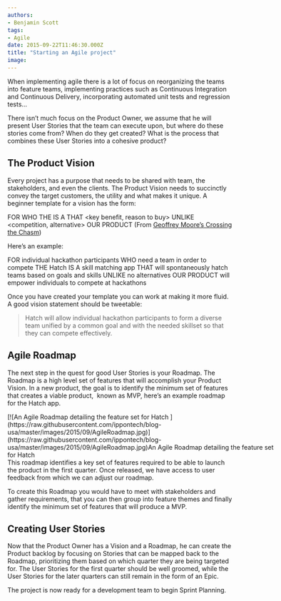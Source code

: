 ```yaml
---
authors:
- Benjamin Scott
tags:
- Agile
date: 2015-09-22T11:46:30.000Z
title: "Starting an Agile project"
image: 
---
```


When implementing agile there is a lot of focus on reorganizing the teams into feature teams, implementing practices such as Continuous Integration and Continuous Delivery, incorporating automated unit tests and regression tests…

There isn’t much focus on the Product Owner, we assume that he will present User Stories that the team can execute upon, but where do these stories come from? When do they get created? What is the process that combines these User Stories into a cohesive product?

## The Product Vision

Every project has a purpose that needs to be shared with team, the stakeholders, and even the clients. The Product Vision needs to succinctly convey the target customers, the utility and what makes it unique. A beginner template for a vision has the form:

FOR <target customers>
 WHO <statement of need>
 THE <product name>
 IS A <product category>
 THAT <key benefit, reason to buy>
 UNLIKE <competition, alternative>
 OUR PRODUCT <differentiating statement>
 (From [Geoffrey Moore’s Crossing the Chasm](http://www.amazon.com/Crossing-Chasm-3rd-Edition-Disruptive/dp/0062292986))

Here’s an example:

FOR individual hackathon participants
 WHO need a team in order to compete
 THE Hatch
 IS A skill matching app
 THAT will spontaneously hatch teams based on goals and skills
 UNLIKE no alternatives
 OUR PRODUCT will empower individuals to compete at hackathons

Once you have created your template you can work at making it more fluid. A good vision statement should be tweetable:

> Hatch will allow individual hackathon participants to form a diverse team unified by a common goal and with the needed skillset so that they can compete effectively.

## Agile Roadmap

The next step in the quest for good User Stories is your Roadmap. The Roadmap is a high level set of features that will accomplish your Product Vision. In a new product, the goal is to identify the minimum set of features that creates a viable product,  known as MVP, here’s an example roadmap for the Hatch app.

<div class="wp-caption aligncenter" id="attachment_13406" style="width: 610px">[![An Agile Roadmap detailing the feature set for Hatch ](https://raw.githubusercontent.com/ippontech/blog-usa/master/images/2015/09/AgileRoadmap.jpg)](https://raw.githubusercontent.com/ippontech/blog-usa/master/images/2015/09/AgileRoadmap.jpg)An Agile Roadmap detailing the feature set for Hatch

</div>This roadmap identifies a key set of features required to be able to launch the product in the first quarter. Once released, we have access to user feedback from which we can adjust our roadmap.

To create this Roadmap you would have to meet with stakeholders and gather requirements, that you can then group into feature themes and finally identify the minimum set of features that will produce a MVP.

## Creating User Stories

Now that the Product Owner has a Vision and a Roadmap, he can create the Product backlog by focusing on Stories that can be mapped back to the Roadmap, prioritizing them based on which quarter they are being targeted for. The User Stories for the first quarter should be well groomed, while the User Stories for the later quarters can still remain in the form of an Epic.

The project is now ready for a development team to begin Sprint Planning.
